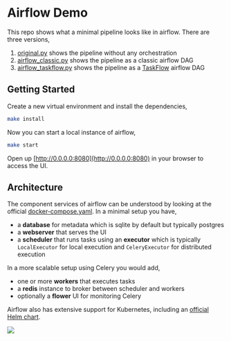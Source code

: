 # Airflow Demo

This repo shows what a minimal pipeline looks like in airflow. There are three versions,

1. [original.py](./dags/original.py) shows the pipeline without any orchestration
2. [airflow_classic.py](./dags/airflow_classic.py) shows the pipeline as a classic airflow DAG
3. [airflow_taskflow.py](./dags/airflow_taskflow.py) shows the pipeline as a [TaskFlow](https://airflow.apache.org/docs/apache-airflow/stable/tutorial_taskflow_api.html) airflow DAG

## Getting Started

Create a new virtual environment and install the dependencies,

```sh
make install
```

Now you can start a local instance of airflow,

```sh
make start
```

Open up [http://0.0.0.0:8080](http://0.0.0.0:8080) in your browser to access the UI.

## Architecture

The component services of airflow can be understood by looking at the official [docker-compose.yaml](https://github.com/apache/airflow/blob/main/docs/apache-airflow/start/docker-compose.yaml). In a minimal setup you have,

* a **database** for metadata which is sqlite by default but typically postgres
* a **webserver** that serves the UI
* a **scheduler** that runs tasks using an **executor** which is typically `LocalExecutor` for local execution and `CeleryExecutor` for distributed execution

In a more scalable setup using Celery you would add,

* one or more **workers** that executes tasks
* a **redis** instance to broker between scheduler and workers
* optionally a **flower** UI for monitoring Celery

Airflow also has extensive support for Kubernetes, including an [official Helm chart](https://airflow.apache.org/docs/helm-chart/stable/index.html).

![](https://airflow.apache.org/docs/apache-airflow/stable/_images/arch-diag-basic.png)
